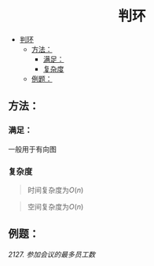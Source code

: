 <!--
 * @Description: 
 * @Author: shadow221213
 * @Date: 2023-11-01 13:56:45
 * @LastEditTime: 2023-11-14 19:00:48
-->
# <div align="center">判环</div>

<!-- TOC -->

- [判环](#判环)
  - [方法：](#方法)
    - [满足：](#满足)
    - [复杂度](#复杂度)
  - [例题：](#例题)

<!-- /TOC -->

## 方法：

### 满足：
一般用于有向图

### 复杂度
> 时间复杂度为$O(n)$

> 空间复杂度为$O(n)$

## 例题：
*2127. 参加会议的最多员工数*